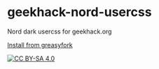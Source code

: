 # geekhack-nord-usercss
Nord dark usercss for geekhack.org

[Install from greasyfork](https://greasyfork.org/en/scripts/419768-geekhack-nord-dark)


[![CC BY-SA 4.0][cc-by-sa-shield]][cc-by-sa]


[cc-by-sa]: http://creativecommons.org/licenses/by-sa/4.0/
[cc-by-sa-shield]: https://img.shields.io/badge/License-CC%20BY--SA%204.0-lightgrey.svg
